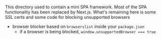 This directory used to contain a mini SPA framework. Most of the SPA functionality has been replaced by Next.js. What's remaining here is some SSL certs and some code for blocking unsupported browsers

- browser blocker based on `browserslist` inside your `package.json`
  - if a browser is being blocked, `window.unsupportedBrowser === true`
